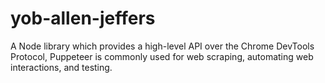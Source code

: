 # yob-allen-jeffers
A Node library which provides a high-level API over the Chrome DevTools Protocol, Puppeteer is commonly used for web scraping, automating web interactions, and testing.
